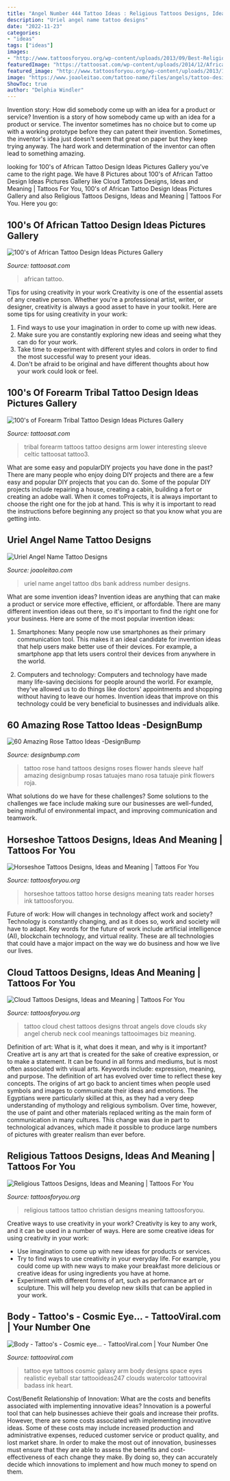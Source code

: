 ```yaml
---
title: "Angel Number 444 Tattoo Ideas : Religious Tattoos Designs, Ideas And Meaning"
description: "Uriel angel name tattoo designs"
date: "2022-11-23"
categories:
- "ideas"
tags: ["ideas"]
images:
- "http://www.tattoosforyou.org/wp-content/uploads/2013/09/Best-Religious-Tattoos.jpg"
featuredImage: "https://tattoosat.com/wp-content/uploads/2014/12/African-2.jpg"
featured_image: "http://www.tattoosforyou.org/wp-content/uploads/2013/10/Clouds-On-Chest-Tattoo.jpg"
image: "https://www.joaoleitao.com/tattoo-name/files/angels/tattoo-design-angel-names-uriel-07.png"
ShowToc: true
author: "Delphia Windler"
---
```



Invention story: How did somebody come up with an idea for a product or service?
Invention is a story of how somebody came up with an idea for a product or service. The inventor sometimes has no choice but to come up with a working prototype before they can patent their invention. Sometimes, the inventor's idea just doesn't seem that great on paper but they keep trying anyway. The hard work and determination of the inventor can often lead to something amazing.

	

		
looking for 100&#039;s of African Tattoo Design Ideas Pictures Gallery you've came to the right page. We have 8 Pictures about 100&#039;s of African Tattoo Design Ideas Pictures Gallery like Cloud Tattoos Designs, Ideas and Meaning | Tattoos For You, 100&#039;s of African Tattoo Design Ideas Pictures Gallery and also Religious Tattoos Designs, Ideas and Meaning | Tattoos For You. Here you go:
		
    
## 100&#039;s Of African Tattoo Design Ideas Pictures Gallery

<img loading=lazy src="https://tattoosat.com/wp-content/uploads/2014/12/African-2.jpg" onerror="this.onerror=null;this.src='https://tse1.mm.bing.net/th?id=OIP.8ZGCr0i6Mb_wg69UO_mJYwHaJ4&amp;pid=15.1';" alt="100&#039;s of African Tattoo Design Ideas Pictures Gallery">

_Source: tattoosat.com_

>african tattoo. 

	

Tips for using creativity in your work
Creativity is one of the essential assets of any creative person. Whether you're a professional artist, writer, or designer, creativity is always a good asset to have in your toolkit. Here are some tips for using creativity in your work:
1. Find ways to use your imagination in order to come up with new ideas.
2. Make sure you are constantly exploring new ideas and seeing what they can do for your work.
3. Take time to experiment with different styles and colors in order to find the most successful way to present your ideas.
4. Don't be afraid to be original and have different thoughts about how your work could look or feel.

    
## 100&#039;s Of Forearm Tribal Tattoo Design Ideas Pictures Gallery

<img loading=lazy src="https://tattoosat.com/wp-content/uploads/2014/12/Forearm-Tribal-Tattoo3.jpg" onerror="this.onerror=null;this.src='https://tse1.mm.bing.net/th?id=OIP.M-oTWuagn2T6L05j_-qD9wHaJ4&amp;pid=15.1';" alt="100&#039;s of Forearm Tribal Tattoo Design Ideas Pictures Gallery">

_Source: tattoosat.com_

>tribal forearm tattoos tattoo designs arm lower interesting sleeve celtic tattoosat tattoo3. 

	

What are some easy and popularDIY projects you have done in the past?
There are many people who enjoy doing DIY projects and there are a few easy and popular DIY projects that you can do. Some of the popular DIY projects include repairing a house, creating a cabin, building a fort or creating an adobe wall. When it comes toProjects, it is always important to choose the right one for the job at hand. This is why it is important to read the instructions before beginning any project so that you know what you are getting into.

    
## Uriel Angel Name Tattoo Designs

<img loading=lazy src="https://www.joaoleitao.com/tattoo-name/files/angels/tattoo-design-angel-names-uriel-07.png" onerror="this.onerror=null;this.src='https://tse1.mm.bing.net/th?id=OIP.g0Nsczt_phr1VkZQLOUs2wHaEx&amp;pid=15.1';" alt="Uriel Angel Name Tattoo Designs">

_Source: joaoleitao.com_

>uriel name angel tattoo dbs bank address number designs. 

	

What are some invention ideas?
Invention ideas are anything that can make a product or service more effective, efficient, or affordable. There are many different invention ideas out there, so it's important to find the right one for your business. Here are some of the most popular invention ideas:
1. Smartphones: Many people now use smartphones as their primary communication tool. This makes it an ideal candidate for invention ideas that help users make better use of their devices. For example, a smartphone app that lets users control their devices from anywhere in the world.

2. Computers and technology: Computers and technology have made many life-saving decisions for people around the world. For example, they've allowed us to do things like doctors' appointments and shopping without having to leave our homes. Invention ideas that improve on this technology could be very beneficial to businesses and individuals alike.


    
## 60 Amazing Rose Tattoo Ideas -DesignBump

<img loading=lazy src="https://cdn.designbump.com/wp-content/uploads/2015/10/hand-tattoo-rose379_567.jpg" onerror="this.onerror=null;this.src='https://tse3.mm.bing.net/th?id=OIP.77phWbzzW57tFgwBUyxjaQHaLF&amp;pid=15.1';" alt="60 Amazing Rose Tattoo Ideas -DesignBump">

_Source: designbump.com_

>tattoo rose hand tattoos designs roses flower hands sleeve half amazing designbump rosas tatuajes mano rosa tatuaje pink flowers roja. 

	

What solutions do we have for these challenges?
Some solutions to the challenges we face include making sure our businesses are well-funded, being mindful of environmental impact, and improving communication and teamwork.

    
## Horseshoe Tattoos Designs, Ideas And Meaning | Tattoos For You

<img loading=lazy src="http://www.tattoosforyou.org/wp-content/uploads/2013/11/Small-Horseshoe-Tattoos.jpg" onerror="this.onerror=null;this.src='https://tse3.mm.bing.net/th?id=OIP.ITtB-ra0_AguOcGwxssHiQHaEL&amp;pid=15.1';" alt="Horseshoe Tattoos Designs, Ideas and Meaning | Tattoos For You">

_Source: tattoosforyou.org_

>horseshoe tattoos tattoo horse designs meaning tats reader horses ink tattoosforyou. 

	

Future of work: How will changes in technology affect work and society?
Technology is constantly changing, and as it does so, work and society will have to adapt. Key words for the future of work include artificial intelligence (AI), blockchain technology, and virtual reality. These are all technologies that could have a major impact on the way we do business and how we live our lives.

    
## Cloud Tattoos Designs, Ideas And Meaning | Tattoos For You

<img loading=lazy src="http://www.tattoosforyou.org/wp-content/uploads/2013/10/Clouds-On-Chest-Tattoo.jpg" onerror="this.onerror=null;this.src='https://tse3.mm.bing.net/th?id=OIP.ZWnNFblS0JPKZT3iW-1Z0QHaFk&amp;pid=15.1';" alt="Cloud Tattoos Designs, Ideas and Meaning | Tattoos For You">

_Source: tattoosforyou.org_

>tattoo cloud chest tattoos designs throat angels dove clouds sky angel cherub neck cool meanings tattooimages biz meaning. 

	

Definition of art: What is it, what does it mean, and why is it important?
Creative art is any art that is created for the sake of creative expression, or to make a statement. It can be found in all forms and mediums, but is most often associated with visual arts. Keywords include: expression, meaning, and purpose. The definition of art has evolved over time to reflect these key concepts.
The origins of art go back to ancient times when people used symbols and images to communicate their ideas and emotions. The Egyptians were particularly skilled at this, as they had a very deep understanding of mythology and religious symbolism. Over time, however, the use of paint and other materials replaced writing as the main form of communication in many cultures. This change was due in part to technological advances, which made it possible to produce large numbers of pictures with greater realism than ever before.

    
## Religious Tattoos Designs, Ideas And Meaning | Tattoos For You

<img loading=lazy src="http://www.tattoosforyou.org/wp-content/uploads/2013/09/Best-Religious-Tattoos.jpg" onerror="this.onerror=null;this.src='https://tse3.mm.bing.net/th?id=OIP.wnIAjiofE9Y3GMZo_yGsRwHaJ4&amp;pid=15.1';" alt="Religious Tattoos Designs, Ideas and Meaning | Tattoos For You">

_Source: tattoosforyou.org_

>religious tattoos tattoo christian designs meaning tattoosforyou. 

	

Creative ways to use creativity in your work?
Creativity is key to any work, and it can be used in a number of ways. Here are some creative ideas for using creativity in your work: 
- Use imagination to come up with new ideas for products or services.
- Try to find ways to use creativity in your everyday life. For example, you could come up with new ways to make your breakfast more delicious or creative ideas for using ingredients you have at home. 
- Experiment with different forms of art, such as performance art or sculpture. This will help you develop new skills that can be applied in your work.

    
## Body - Tattoo&#039;s - Cosmic Eye... - TattooViral.com | Your Number One

<img loading=lazy src="https://tattooviral.com/wp-content/uploads/2017/11/body-tattoos-cosmic-eye.jpg" onerror="this.onerror=null;this.src='https://tse2.mm.bing.net/th?id=OIP.gYg78h47YbxK5XEOfikShQD6D6&amp;pid=15.1';" alt="Body - Tattoo&#039;s - Cosmic eye... - TattooViral.com | Your Number One">

_Source: tattooviral.com_

>tattoo eye tattoos cosmic galaxy arm body designs space eyes realistic eyeball star tattooideas247 clouds watercolor tattooviral badass ink heart. 

	

Cost/Benefit Relationship of Innovation: What are the costs and benefits associated with implementing innovative ideas?
Innovation is a powerful tool that can help businesses achieve their goals and increase their profits. However, there are some costs associated with implementing innovative ideas. Some of these costs may include increased production and administrative expenses, reduced customer service or product quality, and lost market share. In order to make the most out of innovation, businesses must ensure that they are able to assess the benefits and cost-effectiveness of each change they make. By doing so, they can accurately decide which innovations to implement and how much money to spend on them.

